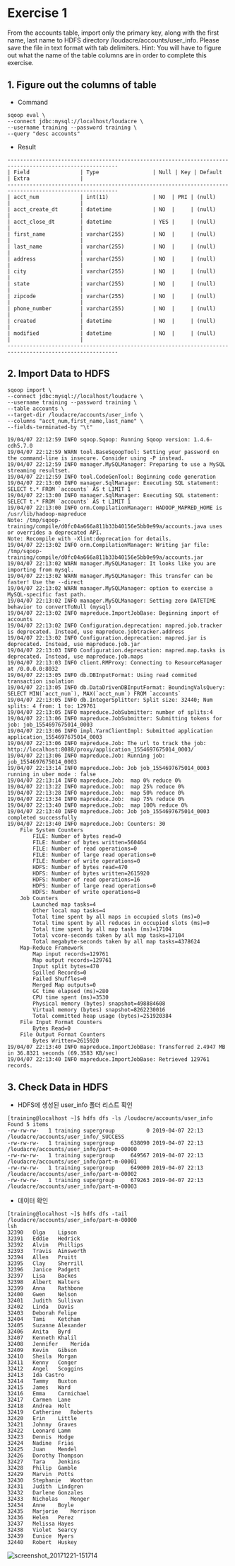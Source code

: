 # Exercise 1
From the accounts table, import only the primary key, along with the first name, last name to HDFS directory /loudacre/accounts/user_info. Please save the file in text format with tab delimiters.
Hint: You will have to figure out what the name of the table columns are in order to complete this exercise.

## 1. Figure out the columns of table
- Command
<pre><code>sqoop eval \
--connect jdbc:mysql://localhost/loudacre \
--username training --password training \
--query "desc accounts"</code></pre>

- Result
<pre><code>---------------------------------------------------------------------------------------------------------
| Field                | Type                 | Null | Key | Default              | Extra                |
---------------------------------------------------------------------------------------------------------
| acct_num             | int(11)              | NO  | PRI | (null)               |                      |
| acct_create_dt       | datetime             | NO  |     | (null)               |                      |
| acct_close_dt        | datetime             | YES |     | (null)               |                      |
| first_name           | varchar(255)         | NO  |     | (null)               |                      |
| last_name            | varchar(255)         | NO  |     | (null)               |                      |
| address              | varchar(255)         | NO  |     | (null)               |                      |
| city                 | varchar(255)         | NO  |     | (null)               |                      |
| state                | varchar(255)         | NO  |     | (null)               |                      |
| zipcode              | varchar(255)         | NO  |     | (null)               |                      |
| phone_number         | varchar(255)         | NO  |     | (null)               |                      |
| created              | datetime             | NO  |     | (null)               |                      |
| modified             | datetime             | NO  |     | (null)               |                      |
---------------------------------------------------------------------------------------------------------</code></pre>

## 2. Import Data to HDFS
<pre><code>sqoop import \
--connect jdbc:mysql://localhost/loudacre \
--username training --password training \
--table accounts \
--target-dir /loudacre/accounts/user_info \
--columns "acct_num,first_name,last_name" \
--fields-terminated-by "\t"</pre></code>

<pre><code>19/04/07 22:12:59 INFO sqoop.Sqoop: Running Sqoop version: 1.4.6-cdh5.7.0
19/04/07 22:12:59 WARN tool.BaseSqoopTool: Setting your password on the command-line is insecure. Consider using -P instead.
19/04/07 22:12:59 INFO manager.MySQLManager: Preparing to use a MySQL streaming resultset.
19/04/07 22:12:59 INFO tool.CodeGenTool: Beginning code generation
19/04/07 22:13:00 INFO manager.SqlManager: Executing SQL statement: SELECT t.* FROM `accounts` AS t LIMIT 1
19/04/07 22:13:00 INFO manager.SqlManager: Executing SQL statement: SELECT t.* FROM `accounts` AS t LIMIT 1
19/04/07 22:13:00 INFO orm.CompilationManager: HADOOP_MAPRED_HOME is /usr/lib/hadoop-mapreduce
Note: /tmp/sqoop-training/compile/d0fc04a666a811b33b40156e5bb0e99a/accounts.java uses or overrides a deprecated API.
Note: Recompile with -Xlint:deprecation for details.
19/04/07 22:13:02 INFO orm.CompilationManager: Writing jar file: /tmp/sqoop-training/compile/d0fc04a666a811b33b40156e5bb0e99a/accounts.jar
19/04/07 22:13:02 WARN manager.MySQLManager: It looks like you are importing from mysql.
19/04/07 22:13:02 WARN manager.MySQLManager: This transfer can be faster! Use the --direct
19/04/07 22:13:02 WARN manager.MySQLManager: option to exercise a MySQL-specific fast path.
19/04/07 22:13:02 INFO manager.MySQLManager: Setting zero DATETIME behavior to convertToNull (mysql)
19/04/07 22:13:02 INFO mapreduce.ImportJobBase: Beginning import of accounts
19/04/07 22:13:02 INFO Configuration.deprecation: mapred.job.tracker is deprecated. Instead, use mapreduce.jobtracker.address
19/04/07 22:13:02 INFO Configuration.deprecation: mapred.jar is deprecated. Instead, use mapreduce.job.jar
19/04/07 22:13:03 INFO Configuration.deprecation: mapred.map.tasks is deprecated. Instead, use mapreduce.job.maps
19/04/07 22:13:03 INFO client.RMProxy: Connecting to ResourceManager at /0.0.0.0:8032
19/04/07 22:13:05 INFO db.DBInputFormat: Using read commited transaction isolation
19/04/07 22:13:05 INFO db.DataDrivenDBInputFormat: BoundingValsQuery: SELECT MIN(`acct_num`), MAX(`acct_num`) FROM `accounts`
19/04/07 22:13:05 INFO db.IntegerSplitter: Split size: 32440; Num splits: 4 from: 1 to: 129761
19/04/07 22:13:05 INFO mapreduce.JobSubmitter: number of splits:4
19/04/07 22:13:06 INFO mapreduce.JobSubmitter: Submitting tokens for job: job_1554697675014_0003
19/04/07 22:13:06 INFO impl.YarnClientImpl: Submitted application application_1554697675014_0003
19/04/07 22:13:06 INFO mapreduce.Job: The url to track the job: http://localhost:8088/proxy/application_1554697675014_0003/
19/04/07 22:13:06 INFO mapreduce.Job: Running job: job_1554697675014_0003
19/04/07 22:13:14 INFO mapreduce.Job: Job job_1554697675014_0003 running in uber mode : false
19/04/07 22:13:14 INFO mapreduce.Job:  map 0% reduce 0%
19/04/07 22:13:22 INFO mapreduce.Job:  map 25% reduce 0%
19/04/07 22:13:28 INFO mapreduce.Job:  map 50% reduce 0%
19/04/07 22:13:34 INFO mapreduce.Job:  map 75% reduce 0%
19/04/07 22:13:40 INFO mapreduce.Job:  map 100% reduce 0%
19/04/07 22:13:40 INFO mapreduce.Job: Job job_1554697675014_0003 completed successfully
19/04/07 22:13:40 INFO mapreduce.Job: Counters: 30
	File System Counters
		FILE: Number of bytes read=0
		FILE: Number of bytes written=560464
		FILE: Number of read operations=0
		FILE: Number of large read operations=0
		FILE: Number of write operations=0
		HDFS: Number of bytes read=470
		HDFS: Number of bytes written=2615920
		HDFS: Number of read operations=16
		HDFS: Number of large read operations=0
		HDFS: Number of write operations=8
	Job Counters
		Launched map tasks=4
		Other local map tasks=4
		Total time spent by all maps in occupied slots (ms)=0
		Total time spent by all reduces in occupied slots (ms)=0
		Total time spent by all map tasks (ms)=17104
		Total vcore-seconds taken by all map tasks=17104
		Total megabyte-seconds taken by all map tasks=4378624
	Map-Reduce Framework
		Map input records=129761
		Map output records=129761
		Input split bytes=470
		Spilled Records=0
		Failed Shuffles=0
		Merged Map outputs=0
		GC time elapsed (ms)=280
		CPU time spent (ms)=3530
		Physical memory (bytes) snapshot=498884608
		Virtual memory (bytes) snapshot=8262230016
		Total committed heap usage (bytes)=251920384
	File Input Format Counters
		Bytes Read=0
	File Output Format Counters
		Bytes Written=2615920
19/04/07 22:13:40 INFO mapreduce.ImportJobBase: Transferred 2.4947 MB in 36.8321 seconds (69.3583 KB/sec)
19/04/07 22:13:40 INFO mapreduce.ImportJobBase: Retrieved 129761 records.</pre></code>

## 3. Check Data in HDFS
- HDFS에 생성된 user_info 폴더 리스트 확인 
<pre><code>[training@localhost ~]$ hdfs dfs -ls /loudacre/accounts/user_info
Found 5 items
-rw-rw-rw-   1 training supergroup          0 2019-04-07 22:13 /loudacre/accounts/user_info/_SUCCESS
-rw-rw-rw-   1 training supergroup     638090 2019-04-07 22:13 /loudacre/accounts/user_info/part-m-00000
-rw-rw-rw-   1 training supergroup     649567 2019-04-07 22:13 /loudacre/accounts/user_info/part-m-00001
-rw-rw-rw-   1 training supergroup     649000 2019-04-07 22:13 /loudacre/accounts/user_info/part-m-00002
-rw-rw-rw-   1 training supergroup     679263 2019-04-07 22:13 /loudacre/accounts/user_info/part-m-00003</pre></code>

- 데이터 확인
<pre><code>[training@localhost ~]$ hdfs dfs -tail /loudacre/accounts/user_info/part-m-00000
lsh
32390	Olga	Lipson
32391	Eddie	Hedrick
32392	Alvin	Phillips
32393	Travis	Ainsworth
32394	Allen	Pruitt
32395	Clay	Sherrill
32396	Janice	Padgett
32397	Lisa	Backes
32398	Albert	Walters
32399	Anna	Rathbone
32400	Gwen	Nelson
32401	Judith	Sullivan
32402	Linda	Davis
32403	Deborah	Felipe
32404	Tami	Ketcham
32405	Suzanne	Alexander
32406	Anita	Byrd
32407	Kenneth	Khalil
32408	Jennifer	Merida
32409	Kevin	Gibson
32410	Sheila	Morgan
32411	Kenny	Conger
32412	Angel	Scoggins
32413	Ida	Castro
32414	Tammy	Buxton
32415	James	Ward
32416	Emma	Carmichael
32417	Carmen	Lane
32418	Andrea	Holt
32419	Catherine	Roberts
32420	Erin	Little
32421	Johnny	Graves
32422	Leonard	Lamm
32423	Dennis	Hodge
32424	Nadine	Frias
32425	Juan	Mendel
32426	Dorothy	Thompson
32427	Tara	Jenkins
32428	Philip	Gamble
32429	Marvin	Potts
32430	Stephanie	Wootton
32431	Judith	Lindgren
32432	Darlene	Gonzales
32433	Nicholas	Monger
32434	Anne	Boyle
32435	Marjorie	Morrison
32436	Helen	Perez
32437	Melissa	Hayes
32438	Violet	Searcy
32439	Eunice	Myers
32440	Robert	Huskey</pre></code>

![screenshot_20171221-151714](https://github.com/ssu993/data_ingest_sue/blob/master/Sqooq/Exercise1.PNG?raw=true)
